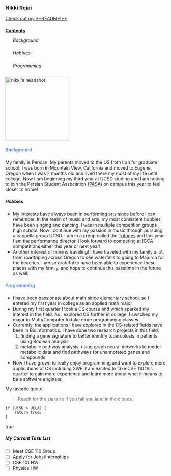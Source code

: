 <html>
<body>
	<!-- headings -->
	<h3 >Nikki Rejai  </h3>
	<!-- relative links -->
	<a href="README.md">Check out my **README!**</a>
	<!-- section links -->
	<h4><u> Contents </u></h4>
		<!-- styling text -->
		<span style="line-height:0.5">
		<ul> 
			<h6> Background </h6>
			<h6> Hobbies </h6>
  			<h6> Programming </h6>
		</ul>
		</span>
	<!-- image -->
	<!-- <img src="pictures/DSC08971copy2.jpg" alt="nikki headshot" width=200px height=auto;> -->
	<picture>
  		<img alt="nikki's headshot" src="pictures/DSC08971copy2.jpg" width=200px height=auto>
	</picture>
	<span style="color:CornflowerBlue"> <h5> Background </h5> </span>
		<p> My family is Persian. My parents moved to the US from Iran for graduate school. I was born in Mountain View, California and moved to Eugene, Oregon when I was 2 months old and lived there my most of my life until college. Now I am beginning my third year at UCSD studing and I am hoping to join the Persian Student Association  <a href="https://www.iranianstudentsca.org/iranian-student-organizations">(PASA)</a> <!-- external link --> on campus this year to feel closer to home!
	<span style="color:CornflowerBlue"> <h5> Hobbies </h5> </span>
		<ul> 
			<li> My interests have always been in performing arts since before I can remember. In the realm of music and arts, my most consistent hobbies have been singing and dancing. I was in multiple competition groups high school. Now I continue with my passion in music through pursuing a cappella group UCSD. I am in a group called the <a href="https://www.tritones.ucsd.edu">Tritones</a> <!-- external link --> and this year I am the performance director. I look forward to competing at ICCA competitions either this year or next year! </li>
			<li> Another interest of mine is traveling! I have traveled with my family a lot, from roadtriping across Oregon to see waterfalls to going to Majorca for the beaches. I am so grateful to have been able to experience these places with my family, and hope to continue this passtime in the future as well. </li>
		</ul>
	<span style="color:CornflowerBlue"> <h5> Programming </h5> </span>
	<!-- unordered list -->
		<ul><li> I have been passionate about math since elementary school, so I entered my first year in college as an applied math major </li>
  			<li> During my first quarter I took a CS course and which sparked my interest in the field. As I  explored CS further in college, I switched my major to Math/Computer to take more programming classes.</li>
			<li> Currently, the applications I have explored in the CS-related fields have been in Bioinformatics. I have done two research projects in this field:
			<!-- ordered list -->
				<ol>
					<li> finding a gene signature to better identify tuberculosis in patients using Boolean analysis </li>
					<li> metabolic pathway analysis: using graph neural networks to model metabolic data and find pathways for unannotated genes and compounds </li>
   				</ol>  
  			<li> Now I have grown to really enjoy programming and want to explore more applications of CS including SWE. I am excited to take CSE 110 this quarter to gain more experience and learn more about what it means to be a software engineer.</li></ul>

My favorite quote:			
<!-- quoting text -->
> Reach for the stars so if you fall you land in the clouds.

<!-- quoting code -->
```
if (UCSD > UCLA) {
	return true;
}
```
true

<!-- task list-->
##### My Current Task List 
- [ ] Meet CSE 110 Group
- [ ] Apply for Jobs/Internships
- [ ] CSE 101 HW
- [ ] Physics HW
</body>
</html>

